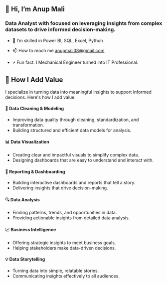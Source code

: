  ## 👋 Hi, I’m Anup Mali 
 ### Data Analyst with focused on leveraging insights from complex datasets to drive informed decision-making.

  
  
- 👀 I’m skilled in Power BI, SQL, Excel, Python 
  
- 📫 How to reach me anupmali38@gmail.com

- ⚡ Fun fact: I Mechanical Engineer turned into IT Professional.


## 🌟 How I Add Value  

I specialize in turning data into meaningful insights to support informed decisions. Here's how I add value:  

#### 🧼 **Data Cleaning & Modeling**  
- Improving data quality through cleaning, standardization, and transformation.  
- Building structured and efficient data models for analysis.  

#### 📊 **Data Visualization**  
- Creating clear and impactful visuals to simplify complex data.  
- Designing dashboards that are easy to understand and interact with.  

#### 📝 **Reporting & Dashboarding**  
- Building interactive dashboards and reports that tell a story.  
- Delivering insights that drive decision-making.  

#### 🔍 **Data Analysis**  
- Finding patterns, trends, and opportunities in data.  
- Providing actionable insights from detailed data analysis.  

#### 📈 **Business Intelligence**  
- Offering strategic insights to meet business goals.  
- Helping stakeholders make data-driven decisions.  

#### 💡 **Data Storytelling**  
- Turning data into simple, relatable stories.  
- Communicating insights effectively to all audiences.  



  
<!---
Anup76/Anup76 is a ✨ special ✨ repository because its `README.md` (this file) appears on your GitHub profile.
You can click the Preview link to take a look at your changes.
--->
